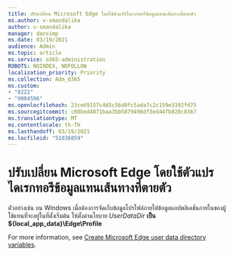 ```yaml
---
title: ปรับเปลี่ยน Microsoft Edge โดยใช้ตัวแปรไดเรกทอรีข้อมูลแทนเส้นทางที่ตายตัว
ms.author: v-smandalika
author: v-smandalika
manager: dansimp
ms.date: 03/19/2021
audience: Admin
ms.topic: article
ms.service: o365-administration
ROBOTS: NOINDEX, NOFOLLOW
localization_priority: Priority
ms.collection: Adm_O365
ms.custom:
- "8222"
- "9004596"
ms.openlocfilehash: 23ce69157c465c56d0fc5ada7c2c159e3192fd75
ms.sourcegitcommit: c08bed4071baa3bb5879496df3ed44fb828c8367
ms.translationtype: MT
ms.contentlocale: th-TH
ms.lasthandoff: 03/19/2021
ms.locfileid: "51036859"
---
```

# <a name="modify-microsoft-edge-by-using-data-directory-variables-rather-than-hard-coded-paths"></a>ปรับเปลี่ยน Microsoft Edge โดยใช้ตัวแปรไดเรกทอรีข้อมูลแทนเส้นทางที่ตายตัว

ตัวอย่างเช่น บน Windows เมื่อต้องการจัดเก็บข้อมูลโปรไฟล์ภายใต้ข้อมูลแอปพลิเคชันภายในของผู้ใช้แทนที่จะอยู่ในที่ตั้งเริ่มต้น ให้ตั้งค่านโยบาย *UserDataDir* **เป็น ${local_app_data}\Edge\Profile**

For more information, see [Create Microsoft Edge user data directory variables](https://docs.microsoft.com/deployedge/microsoft-edge-policies).